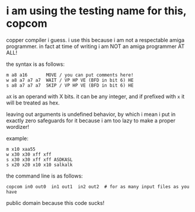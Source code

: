 # i am using the testing name for this, copcom

copper compiler i guess. i use this because i am not a respectable amiga programmer. in fact at time of writing i am NOT an amiga programmer AT ALL!

the syntax is as follows:

```
m a8 a16       MOVE / you can put comments here!
w a8 a7 a7 a7  WAIT / VP HP VE (BFD in bit 6) HE
s a8 a7 a7 a7  SKIP / VP HP VE (BFD in bit 6) HE
```

`aX` is an operand with X bits. it can be any integer, and if prefixed with `x` it will be treated as hex.

leaving out arguments is undefined behavior, by which i mean i put in exactly zero safeguards for it because i am too lazy to make a proper wordizer!

example:
```
m x10 xaa55
w x30 x30 xff xff
s x30 x30 xff xff ASDKASL
s x20 x20 x10 x10 salkalk
```

the command line is as follows:

```
copcom in0 out0  in1 out1  in2 out2  # for as many input files as you have
```

public domain because this code sucks!
